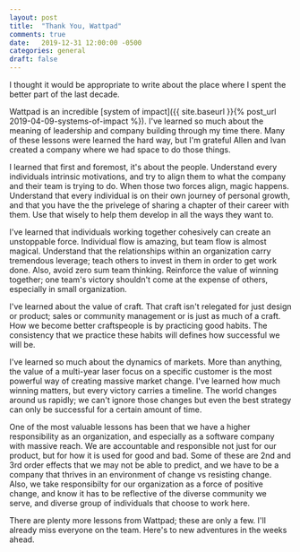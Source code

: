 ```yaml
---
layout: post
title:  "Thank You, Wattpad"
comments: true
date:   2019-12-31 12:00:00 -0500
categories: general
draft: false
---
```


I thought it would be appropriate to write about the place where I spent the better part of the last decade. 

Wattpad is an incredible [system of impact]({{ site.baseurl }}{% post_url 2019-04-09-systems-of-impact %}). I've learned so much about the meaning of leadership and company building through my time there. Many of these lessons were learned the hard way, but I'm grateful Allen and Ivan created a company where we had space to do those things.

I learned that first and foremost, it's about the people. Understand every individuals intrinsic motivations, and try to align them to what the company and their team is trying to do. When those two forces align, magic happens. Understand that every individual is on their own journey of personal growth, and that you have the the privelege of sharing a chapter of their career with them. Use that wisely to help them develop in all the ways they want to.

I've learned that individuals working together cohesively can create an unstoppable force. Individual flow is amazing, but team flow is almost magical. Understand that the relationships within an organization carry tremendous leverage; teach others to invest in them in order to get work done. Also, avoid zero sum team thinking. Reinforce the value of winning together; one team's victory shouldn't come at the expense of others, especially in small organization.

I've learned about the value of craft. That craft isn't relegated for just design or product; sales or community management or is just as much of a craft. How we become better craftspeople is by practicing good habits. The consistency that we practice these habits will defines how successful we will be.

I've learned so much about the dynamics of markets. More than anything, the value of a multi-year laser focus on a specific customer is the most powerful way of creating massive market change. I've learned how much winning matters, but every victory carries a timeline. The world changes around us rapidly; we can't ignore those changes but even the best strategy can only be successful for a certain amount of time.  

One of the most valuable lessons has been that we have a higher responsibility as an organization, and especially as a software company with massive reach. We are accountable and responsible not just for our product, but for how it is used for good and bad. Some of these are 2nd and 3rd order effects that we may not be able to predict, and we have to be a company that thrives in an environment of change vs resisting change. Also, we take responsibilty for our organization as a force of positive change, and know it has to be reflective of the diverse community we serve, and diverse group of individuals that choose to work here. 

There are plenty more lessons from Wattpad; these are only a few. I'll already miss everyone on the team. Here's to new adventures in the weeks ahead. 